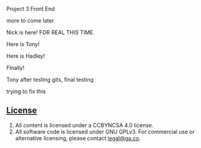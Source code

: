 Project 3 Front End

more to come later

Nick is here! FOR REAL THIS TIME.

Here is Tony!

Here is Hadley!

FInally!

Tony after testing gits, final testing

trying to fix this

## [License](LICENSE)

1.  All content is licensed under a CC­BY­NC­SA 4.0 license.
1.  All software code is licensed under GNU GPLv3. For commercial use or
    alternative licensing, please contact legal@ga.co.
